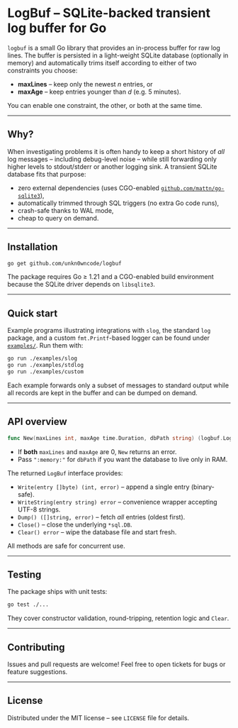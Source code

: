 # LogBuf – SQLite-backed transient log buffer for Go

`logbuf` is a small Go library that provides an in-process buffer for raw log
lines.  The buffer is persisted in a light-weight SQLite database (optionally
in memory) and automatically trims itself according to either of two
constraints you choose:

* **maxLines** – keep only the newest *n* entries, or
* **maxAge**   – keep entries younger than *d* (e.g. 5 minutes).

You can enable one constraint, the other, or both at the same time.

---

## Why?

When investigating problems it is often handy to keep a short history of *all*
log messages – including debug-level noise – while still forwarding only higher
levels to stdout/stderr or another logging sink. A transient SQLite database
fits that purpose:

* zero external dependencies (uses CGO-enabled
  [`github.com/mattn/go-sqlite3`](https://github.com/mattn/go-sqlite3)),
* automatically trimmed through SQL triggers (no extra Go code runs),
* crash-safe thanks to WAL mode,
* cheap to query on demand.

---

## Installation

```bash
go get github.com/unkn0wncode/logbuf
```

The package requires Go ≥ 1.21 and a CGO-enabled build environment because the
SQLite driver depends on `libsqlite3`.

---

## Quick start

Example programs illustrating integrations with `slog`, the standard `log`
package, and a custom `fmt.Printf`-based logger can be found under
[`examples/`](./examples). Run them with:

```bash
go run ./examples/slog
go run ./examples/stdlog
go run ./examples/custom
```

Each example forwards only a subset of messages to standard output while all
records are kept in the buffer and can be dumped on demand.

---

## API overview

```go
func New(maxLines int, maxAge time.Duration, dbPath string) (logbuf.LogBuf, error)
```

* If **both** `maxLines` and `maxAge` are 0, `New` returns an error.
* Pass `":memory:"` for `dbPath` if you want the database to live only in RAM.

The returned `LogBuf` interface provides:

* `Write(entry []byte) (int, error)` – append a single entry (binary-safe).
* `WriteString(entry string) error` – convenience wrapper accepting UTF-8 strings.
* `Dump() ([]string, error)` – fetch *all* entries (oldest first).
* `Close()` – close the underlying `*sql.DB`.
* `Clear() error` – wipe the database file and start fresh.

All methods are safe for concurrent use.

---

## Testing

The package ships with unit tests:

```bash
go test ./...
```

They cover constructor validation, round-tripping, retention logic and `Clear`.

---

## Contributing

Issues and pull requests are welcome! Feel free to open tickets for bugs or
feature suggestions.

---

## License

Distributed under the MIT license – see `LICENSE` file for details. 
